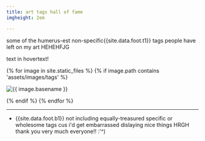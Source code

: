 ```yaml
---
title: art tags hall of fame
imgheight: 2em

---
```


some of the humerus-est non-specific{{site.data.foot.t1}} tags people have left on my art HEHEHFJG

text in hovertext!

<div class="photogallery dimmed">
    {% for image in site.static_files %}
      {% if image.path contains 'assets/images/tags' %}
        <p>
          <img src="{{ image.path }}" alt="{{ image.basename }}" title="{{ image.basename }}">
        </p>
      {% endif %}
    {% endfor %}
</div>

---

- {{site.data.foot.b1}} not including equally-treasured specific or wholesome tags cus i'd get embarrassed dislaying nice things HRGH thank you very much everyone!! :'^)

